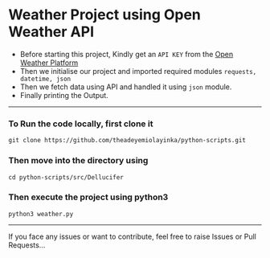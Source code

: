 # Weather Project using Open Weather API

- Before starting this project, Kindly get an ```API KEY``` from the [Open Weather Platform](https://openweathermap.org/api)
- Then we initialise our project and imported required modules ``` requests, datetime, json ```
- Then we fetch data using API and handled it using ```json``` module.
- Finally printing the Output.
<hr>

### To Run the code locally, first clone it 
```
git clone https://github.com/theadeyemiolayinka/python-scripts.git
```

### Then move into the directory using
```
cd python-scripts/src/Dellucifer
```

### Then execute the project using python3
```
python3 weather.py
```
<hr>

If you face any issues or want to contribute, feel free to raise Issues or Pull Requests...

     
